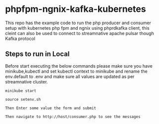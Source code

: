 # phpfpm-ngnix-kafka-kubernetes

This repo has the example code to run the php producer and consumer setup with kubernetes php fpm and ngnix using phprdkafka client, this cleint can also be used to connect to streamnative apache pulsar though Kafka protocol

## Steps to run in Local

Before start executing the below commands please make sure you have minikube,kubectl and set kubectl context to minikube and rename the env.default to .env and make sure all values are updated as per streamnative cluster.
    
    minikube start

    source setenv.sh
    
    Then Enter some value the form and submit

    Then navigate to http://host/consumer.php to see the messages
     




